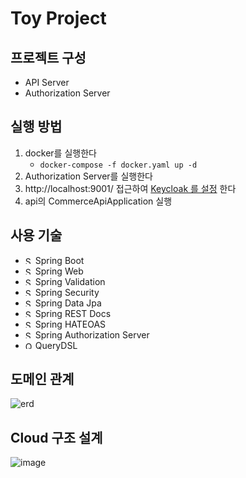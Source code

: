 # Toy Project

## 프로젝트 구성

- API Server
- Authorization Server

## 실행 방법

1. docker를 실행한다
   - `docker-compose -f docker.yaml up -d`
2. Authorization Server를 실행한다
3. http://localhost:9001/
   접근하여 [Keycloak 를 설정](https://github.com/AlbertImKr/spring-boot-commerce-project/wiki/KeycloakSettings)
   한다
4. api의 CommerceApiApplication 실행

## 사용 기술

- <img src="https://spring.io/img/projects/spring-boot.svg" width="12" height="12" alt="SpringBoot"> Spring Boot
- <img src="https://spring.io/img/projects/spring-framework.svg?v=2" width="12" height="12" alt="SpringWeb"> Spring Web
- <img src="https://spring.io/img/projects/spring-framework.svg?v=2" width="12" height="12" alt="SpringValidation"> Spring Validation
- <img src="https://spring.io/img/projects/spring-security.svg" width="12" height="12" alt="SpringSecurity"> Spring Security
- <img src="https://spring.io/img/projects/spring-data.svg" width="12" height="12" alt="SpringDataJpa"> Spring Data Jpa
- <img src="https://spring.io/img/projects/spring-restdocs.png" width="12" height="12" alt="SpringRESTDOCS"> Spring REST Docs
- <img src="https://spring.io/img/projects/spring-hateoas.svg?v=2" width="12" height="12" alt="SpringHATEOAS"> Spring HATEOAS
- <img src="https://spring.io/img/projects/spring-security.svg" width="12" height="12" alt="SpringAuthorizationServer"> Spring Authorization Server
- <img src="https://raw.githubusercontent.com/querydsl/querydsl.github.io/master/ico/favicon.ico" width="12" height="12" alt="QueryDsl"> QueryDSL

## 도메인 관계

![erd](https://user-images.githubusercontent.com/99056666/240258445-fda99f99-7041-4ed2-a972-a1569a31c4cb.png)


## Cloud 구조 설계
![image](https://github.com/AlbertImKr/spring-boot-commerce-project/assets/99056666/f3e9727f-a386-454f-a7a6-993354db7d02)

